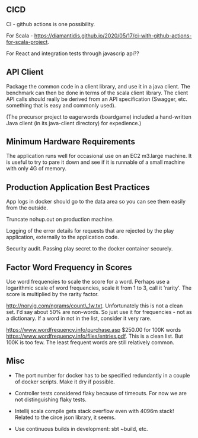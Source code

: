 
## CICD

CI - github actions is one possibility.

For Scala - https://diamantidis.github.io/2020/05/17/ci-with-github-actions-for-scala-project.

For React and integration tests through javascrip api??

## API Client

Package the common code in a client library, and use it in a java client. The
benchmark can then be done in terms of the scala client library. The client API
calls should really be derived from an API specification (Swagger, etc.
something that is easy and commonly used).

(The precursor project to eagerwords (boardgame) included a hand-written Java
client (in its java-client directory) for expedience.)

## Minimum Hardware Requirements

The application runs well for occasional use on an EC2 m3.large machine. 
It is useful to try to pare it down and see if it is runnable of a small 
machine with only 4G of memory.

## Production Application Best Practices

App logs in docker should go to the data area so you can see them easily from the
outside.

Truncate nohup.out on production machine.

Logging of the error details for requests that are rejected by the play application,
externally to the application code.

Security audit. Passing play secret to the docker container securely.

## Factor Word Frequency in Scores

Use word frequencies to scale the score for a word. Perhaps use a logarithmic
scale of word frequencies, scale it from 1 to 3, call it 'rarity'. The score is
multiplied by the rarity factor.

http://norvig.com/ngrams/count\_1w.txt. Unfortunately this is not a clean set.
I'd say about 50% are non-words. So just use it for frequencies - not as a
dictionary. If a word in not in the list, consider it very rare.

https://www.wordfrequency.info/purchase.asp $250.00 for 100K words
https://www.wordfrequency.info/files/entries.pdf. This is a clean list. But 100K
is too few. The least frequent words are still relatively common.

## Misc 

- The port number for docker has to be specified redundantly in a couple of
  docker scripts. Make it dry if possible.

- Controller tests considered flaky because of timeouts. For now we are not 
  distinguishing flaky tests.

- Intellij scala compile gets stack overflow even with 4096m stack!
  Related to the circe json library, it seems.

- Use continuous builds in development: sbt ~build, etc.
